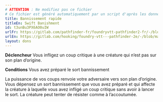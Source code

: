 ```yaml
---
# ATTENTION : Ne modifiez pas ce fichier
# Ce fichier est généré automatiquement par un script d'après les données du module Foundry VTT officiel et de sa traduction
title: Bannissement rapide
titleEn: Swift Banishment
id: t3unBu3PX6AO0uIW
urlFr: https://gitlab.com/pathfinder-fr/foundryvtt-pathfinder2-fr/-/blob/master/data/feats/t3unBu3PX6AO0uIW.htm
urlEn: https://gitlab.com/hooking/foundry-vtt---pathfinder-2e/-/blob/master/packs/data/feats.db/swift-banishment.json
layout: dons
---
```

**Déclencheur** Vous infligez un coup critique à une créature qui n’est pas sur son plan d’origine.

**Conditions** Vous avez préparé le sort bannissement

La puissance de vos coups renvoie votre adversaire vers son plan d’origine. Vous dépensez un sort bannissement que vous avez préparé et qui affecte la créature à laquelle vous avez infligé un coup critique sans avoir à lancer le sort. La créature peut tenter de résister comme à l’accoutumée.

